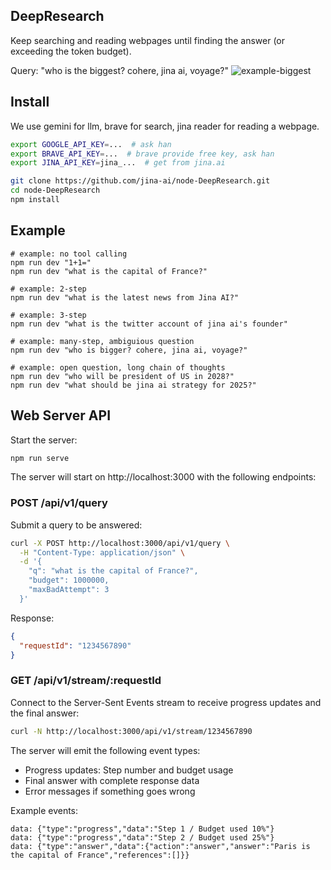 ## DeepResearch

Keep searching and reading webpages until finding the answer (or exceeding the token budget).

Query: "who is the biggest? cohere, jina ai, voyage?"
![example-biggest](example-biggest.gif)


## Install

We use gemini for llm, brave for search, jina reader for reading a webpage. 

```bash
export GOOGLE_API_KEY=...  # ask han
export BRAVE_API_KEY=...  # brave provide free key, ask han
export JINA_API_KEY=jina_...  # get from jina.ai

git clone https://github.com/jina-ai/node-DeepResearch.git
cd node-DeepResearch
npm install
```

## Example
```
# example: no tool calling 
npm run dev "1+1="
npm run dev "what is the capital of France?"

# example: 2-step
npm run dev "what is the latest news from Jina AI?"

# example: 3-step
npm run dev "what is the twitter account of jina ai's founder"

# example: many-step, ambiguious question
npm run dev "who is bigger? cohere, jina ai, voyage?"

# example: open question, long chain of thoughts
npm run dev "who will be president of US in 2028?"
npm run dev "what should be jina ai strategy for 2025?"
```

## Web Server API

Start the server:
```bash
npm run serve
```

The server will start on http://localhost:3000 with the following endpoints:

### POST /api/v1/query
Submit a query to be answered:
```bash
curl -X POST http://localhost:3000/api/v1/query \
  -H "Content-Type: application/json" \
  -d '{
    "q": "what is the capital of France?",
    "budget": 1000000,
    "maxBadAttempt": 3
  }'
```

Response:
```json
{
  "requestId": "1234567890"
}
```

### GET /api/v1/stream/:requestId
Connect to the Server-Sent Events stream to receive progress updates and the final answer:
```bash
curl -N http://localhost:3000/api/v1/stream/1234567890
```

The server will emit the following event types:
- Progress updates: Step number and budget usage
- Final answer with complete response data
- Error messages if something goes wrong

Example events:
```
data: {"type":"progress","data":"Step 1 / Budget used 10%"}
data: {"type":"progress","data":"Step 2 / Budget used 25%"}
data: {"type":"answer","data":{"action":"answer","answer":"Paris is the capital of France","references":[]}}
```
